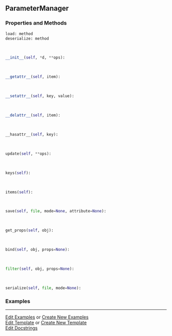 ## <a id="RynLib.RynUtils.ParameterManager.ParameterManager">ParameterManager</a>


### Properties and Methods
```python
load: method
deserialize: method
```
<a id="RynLib.RynUtils.ParameterManager.ParameterManager.__init__" class="docs-object-method">&nbsp;</a>
```python
__init__(self, *d, **ops): 
```

<a id="RynLib.RynUtils.ParameterManager.ParameterManager.__getattr__" class="docs-object-method">&nbsp;</a>
```python
__getattr__(self, item): 
```

<a id="RynLib.RynUtils.ParameterManager.ParameterManager.__setattr__" class="docs-object-method">&nbsp;</a>
```python
__setattr__(self, key, value): 
```

<a id="RynLib.RynUtils.ParameterManager.ParameterManager.__delattr__" class="docs-object-method">&nbsp;</a>
```python
__delattr__(self, item): 
```

<a id="RynLib.RynUtils.ParameterManager.ParameterManager.__hasattr__" class="docs-object-method">&nbsp;</a>
```python
__hasattr__(self, key): 
```

<a id="RynLib.RynUtils.ParameterManager.ParameterManager.update" class="docs-object-method">&nbsp;</a>
```python
update(self, **ops): 
```

<a id="RynLib.RynUtils.ParameterManager.ParameterManager.keys" class="docs-object-method">&nbsp;</a>
```python
keys(self): 
```

<a id="RynLib.RynUtils.ParameterManager.ParameterManager.items" class="docs-object-method">&nbsp;</a>
```python
items(self): 
```

<a id="RynLib.RynUtils.ParameterManager.ParameterManager.save" class="docs-object-method">&nbsp;</a>
```python
save(self, file, mode=None, attribute=None): 
```

<a id="RynLib.RynUtils.ParameterManager.ParameterManager.get_props" class="docs-object-method">&nbsp;</a>
```python
get_props(self, obj): 
```

<a id="RynLib.RynUtils.ParameterManager.ParameterManager.bind" class="docs-object-method">&nbsp;</a>
```python
bind(self, obj, props=None): 
```

<a id="RynLib.RynUtils.ParameterManager.ParameterManager.filter" class="docs-object-method">&nbsp;</a>
```python
filter(self, obj, props=None): 
```

<a id="RynLib.RynUtils.ParameterManager.ParameterManager.serialize" class="docs-object-method">&nbsp;</a>
```python
serialize(self, file, mode=None): 
```

### Examples


___

[Edit Examples](https://github.com/McCoyGroup/References/edit/gh-pages/Documentation/examples/RynLib/RynUtils/ParameterManager/ParameterManager.md) or 
[Create New Examples](https://github.com/McCoyGroup/References/new/gh-pages/?filename=Documentation/examples/RynLib/RynUtils/ParameterManager/ParameterManager.md) <br/>
[Edit Template](https://github.com/McCoyGroup/References/edit/gh-pages/Documentation/templates/RynLib/RynUtils/ParameterManager/ParameterManager.md) or 
[Create New Template](https://github.com/McCoyGroup/References/new/gh-pages/?filename=Documentation/templates/RynLib/RynUtils/ParameterManager/ParameterManager.md) <br/>
[Edit Docstrings](https://github.com/McCoyGroup/RynLib/edit/master/RynUtils/ParameterManager.py?message=Update%20Docs)